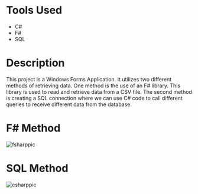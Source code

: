 # Tools Used 
* C#
* F#
* SQL

# Description
This project is a Windows Forms Application. It utilizes two different methods of retrieving data.
One method is the use of an F# library. This library is used to read and retrieve data from a CSV file.
The second method is creating a SQL connection where we can use C# code to call different queries to receive
different data from the database. 

# F# Method
![fsharppic](https://user-images.githubusercontent.com/33674827/117917386-92b01900-b2ae-11eb-8073-6c7ca4247014.PNG)

# SQL Method
![csharppic](https://user-images.githubusercontent.com/33674827/117917500-d86ce180-b2ae-11eb-9c58-cb4eb6d18381.PNG)

